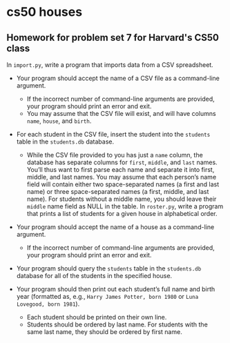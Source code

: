 # cs50 houses
## Homework for problem set 7 for Harvard's CS50 class

In `import.py`, write a program that imports data from a CSV spreadsheet.

- Your program should accept the name of a CSV file as a command-line argument.
    - If the incorrect number of command-line arguments are provided, your program should print an error and exit.
    - You may assume that the CSV file will exist, and will have columns `name`, `house`, and `birth`.
- For each student in the CSV file, insert the student into the `students` table in the `students.db` database.
    - While the CSV file provided to you has just a `name` column, the database has separate columns for `first`, `middle`, and `last` names. You’ll thus want to first parse each name and separate it into first, middle, and last names. You may assume that each person’s name field will contain either two space-separated names (a first and last name) or three space-separated names (a first, middle, and last name). For students without a middle name, you should leave their `middle` name field as NULL in the table.
In `roster.py`, write a program that prints a list of students for a given house in alphabetical order.

- Your program should accept the name of a house as a command-line argument.
    - If the incorrect number of command-line arguments are provided, your program should print an error and exit.
- Your program should query the `students` table in the `students.db` database for all of the students in the specified house.
- Your program should then print out each student’s full name and birth year (formatted as, e.g., `Harry James Potter, born 1980` or `Luna Lovegood, born 1981`).
    - Each student should be printed on their own line.
    - Students should be ordered by last name. For students with the same last name, they should be ordered by first name.
